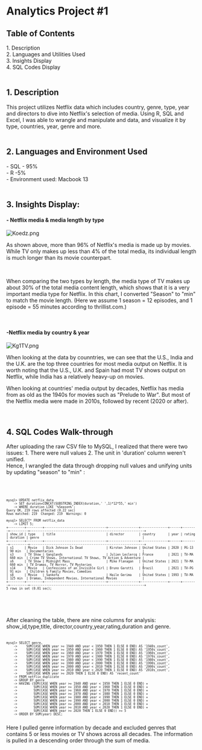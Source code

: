 <h1>Analytics Project #1</h1>

<h2>Table of Contents</h2>
1. Description<br/>
2. Languages and Utilities Used<br/>
3. Insights Display<br/>
4. SQL Codes Display<br/>
<br />

<h2>1. Description</h2>
This project utilizes Netflix data which includes country, genre, type, year and directors to dive into Netflix's selection of media. Using R, SQL and Excel, I was able to wrangle and manipulate and data, and visualize it by type, countries, year, genre and more.<br />
<br />

<h2>2. Languages and Environment Used</h2>
- SQL - 95%<br/> 
- R -5%<br/>
- Environment used: Macbook 13<br />
<br/>


<h2>3. Insights Display:</h2>

<h4 align="left">
- Netflix media & media length by type </h4>
<img src="https://imgtr.ee/images/2023/06/09/Koedz.png" alt="Koedz.png" border="0" />
<p align=left> As shown above, more than 96% of Netflix's media is made up by movies. While TV only makes up less than 4% of the total media, its individual length is much longer than its movie counterpart. </p><br/>
<p align=left> When comparing the two types by length, the media type of TV makes up about 30% of the total media content length, which shows that it is a very important media type for Netflix. In this chart, I converted "Season" to "min" to match the movie length. (Here we assume 1 season = 12 episodes, and 1 episode = 55 minutes according to thrillist.com.) </p>
<br />

<h4 align="left">
 -Netflix media by country & year</h4>
 <img src="https://imgtr.ee/images/2023/06/11/Kg1TV.png" alt="Kg1TV.png" border="0" />
 <p align=left> When looking at the data by counntries, we can see that the U.S., India and the U.K. are the top three countries for most media output on Netflix. It is worth noting that the U.S., U.K. and Spain had most TV shows output on Netflix, while India has a relatively heavy-up on movies. <br/>

When looking at countries' media output by decades, Netflix has media from as old as the 1940s for movies such as "Prelude to War". But most of the Netflix media were made in 2010s, followed by recent (2020 or after). 
</p>
<br/>


<h2>4. SQL Codes Walk-through</h2>
<p align="left"> After uploading the raw CSV file to MySQL, I realized that there were two issues: 1. There were null values 2. The unit in 'duration' column weren't unified. <br/>
 Hence, I wrangled the data through dropping null values and unifying units by updating "season" to "min" :</p><br/>
 
<pre><code class="language-sql"><p style="font-size: 8px;">
mysql> UPDATE netflix_data
    -> SET duration=CONCAT(SUBSTRING_INDEX(duration,' ',1)*12*55,' min')
    -> WHERE duration LIKE '%Season%';
Query OK, 219 rows affected (0.22 sec)
Rows matched: 219  Changed: 219  Warnings: 0

mysql> SELECT* FROM netflix_data
    -> LIMIT 5;
+---------+---------+----------------------------------+-----------------+---------------+------+--------+----------+---------------------------------------------------------------+
| show_id | type    | title                            | director        | country       | year | rating | duration | genre                                                         |
+---------+---------+----------------------------------+-----------------+---------------+------+--------+----------+---------------------------------------------------------------+
| s1      | Movie   | Dick Johnson Is Dead             | Kirsten Johnson | United States | 2020 | PG-13  | 90 min   | Documentaries                                                 |
| s3      | TV Show | Ganglands                        | Julien Leclercq | France        | 2021 | TV-MA  | 660 min  | Crime TV Shows, International TV Shows, TV Action & Adventure |
| s6      | TV Show | Midnight Mass                    | Mike Flanagan   | United States | 2021 | TV-MA  | 660 min  | TV Dramas, TV Horror, TV Mysteries                            |
| s14     | Movie   | Confessions of an Invisible Girl | Bruno Garotti   | Brazil        | 2021 | TV-PG  | 91 min   | Children & Family Movies, Comedies                            |
| s8      | Movie   | Sankofa                          | Haile Gerima    | United States | 1993 | TV-MA  | 125 min  | Dramas, Independent Movies, International Movies              |
+---------+---------+----------------------------------+-----------------+---------------+------+--------+----------+---------------------------------------------------------------+
5 rows in set (0.01 sec);
</p></code></pre><br/>
<br/>

<p align="left"> After cleaning the table, there are nine columns for analysis: show_id,type,title, director,country,year,rating,duration and genre.
</p>
<pre><code class="language-sql"><p style="font-size: 8px;">
mysql> SELECT genre,
    ->     SUM(CASE WHEN year >= 1940 AND year < 1950 THEN 1 ELSE 0 END) AS '1940s_count',
    ->     SUM(CASE WHEN year >= 1950 AND year < 1960 THEN 1 ELSE 0 END) AS '1950s_count',
    ->     SUM(CASE WHEN year >= 1960 AND year < 1970 THEN 1 ELSE 0 END) AS '1960s_count',
    ->     SUM(CASE WHEN year >= 1970 AND year < 1980 THEN 1 ELSE 0 END) AS '1970s_count',
    ->     SUM(CASE WHEN year >= 1980 AND year < 1990 THEN 1 ELSE 0 END) AS '1980s_count',
    ->     SUM(CASE WHEN year >= 1990 AND year < 2000 THEN 1 ELSE 0 END) AS '1990s_count',
    ->     SUM(CASE WHEN year >= 2000 AND year < 2010 THEN 1 ELSE 0 END) AS '2000s_count',
    ->     SUM(CASE WHEN year >= 2010 AND year < 2020 THEN 1 ELSE 0 END) AS '2010s_count',
    ->     SUM(CASE WHEN year >= 2020 THEN 1 ELSE 0 END) AS 'recent_count'
    -> FROM netflix_duplicate
    -> GROUP BY genre
    -> HAVING (SUM(CASE WHEN year >= 1940 AND year < 1950 THEN 1 ELSE 0 END) +
    ->         SUM(CASE WHEN year >= 1950 AND year < 1960 THEN 1 ELSE 0 END) +
    ->         SUM(CASE WHEN year >= 1960 AND year < 1970 THEN 1 ELSE 0 END) +
    ->         SUM(CASE WHEN year >= 1970 AND year < 1980 THEN 1 ELSE 0 END) +
    ->         SUM(CASE WHEN year >= 1980 AND year < 1990 THEN 1 ELSE 0 END) +
    ->         SUM(CASE WHEN year >= 1990 AND year < 2000 THEN 1 ELSE 0 END) +
    ->         SUM(CASE WHEN year >= 2000 AND year < 2010 THEN 1 ELSE 0 END) +
    ->         SUM(CASE WHEN year >= 2010 AND year < 2020 THEN 1 ELSE 0 END) +
    ->         SUM(CASE WHEN year >= 2020 THEN 1 ELSE 0 END)) >= 5
    -> ORDER BY SUM(year) DESC;
</p></code></pre>
<p align="Left"> Here I pulled genre information by decade and excluded genres that contains 5 or less movies or TV shows across all decades. The information is pulled in a descending order through the sum of media. </p>
<!--
 ```diff
- text in red
+ text in green
! text in orange
# text in gray
@@ text in purple (and bold)@@
```
--!>
